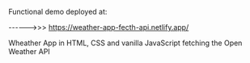Functional demo deployed at:

------>>>   https://weather-app-fecth-api.netlify.app/

Wheather App in HTML, CSS and vanilla JavaScript fetching the Open Weather API
